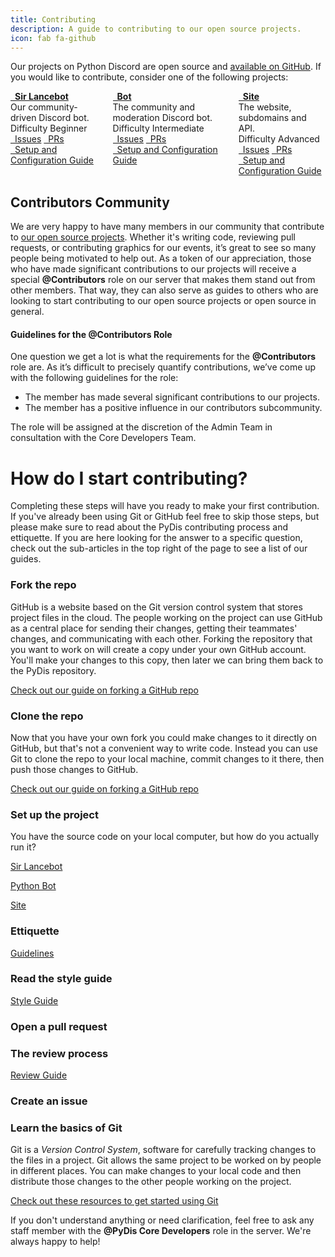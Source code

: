 ```yaml
---
title: Contributing
description: A guide to contributing to our open source projects.
icon: fab fa-github
---
```


Our projects on Python Discord are open source and [available on GitHub](https://github.com/python-discord).  If you would like to contribute, consider one of the following projects:

<!-- Project cards -->
<div class="columns is-multiline is-centered is-3 is-variable">
  <div class="column is-one-third-desktop is-half-tablet">
    <div class="card github-card">
      <div class="card-header">
        <div class="card-header-title is-centered">
          <a class="is-size-5" href="https://github.com/python-discord/sir-lancebot">
            <i class="fab fa-github"></i>&ensp;<strong >Sir Lancebot</strong>
          </a>
        </div>
      </div>
      <div class="card-content">
        <div class="content">
          Our community-driven Discord bot.
        </div>
        <div class="tags has-addons">
          <span class="tag is-dark">Difficulty</span>
          <span class="tag is-primary">Beginner</span>
        </div>
      </div>
      <div class="card-footer">
        <a href="https://github.com/python-discord/sir-lancebot/issues?q=is%3Aissue+is%3Aopen+sort%3Aupdated-desc" class="card-footer-item"><i class="fas fa-exclamation-circle"></i>&ensp;Issues</a>
        <a href="https://github.com/python-discord/sir-lancebot/pulls?q=is%3Apr+is%3Aopen+sort%3Aupdated-desc" class="card-footer-item"><i class="fas fa-code-merge"></i>&ensp;PRs</a>
      </div>
      <div class="card-footer">
        <a href="/pages/guides/pydis-guides/contributing/sir-lancebot" class="card-footer-item"><i class="fas fa-cogs"></i>&ensp;Setup and Configuration Guide</a>
      </div>
    </div>
  </div>
  <div class="column is-one-third-desktop is-half-tablet">
    <div class="card github-card">
      <div class="card-header">
        <div class="card-header-title is-centered">
          <a href="https://github.com/python-discord/bot">
            <strong class="is-size-5"><i class="fab fa-github"></i>&ensp;Bot</strong>
          </a>
        </div>
      </div>
      <div class="card-content">
        <div class="content">
          The community and moderation Discord bot.
        </div>
        <div class="tags has-addons">
          <span class="tag is-dark">Difficulty</span>
          <span class="tag is-warning">Intermediate</span>
        </div>
      </div>
      <div class="card-footer">
        <a href="https://github.com/python-discord/bot/issues?q=is%3Aissue+is%3Aopen+sort%3Aupdated-desc" class="card-footer-item"><i class="fas fa-exclamation-circle"></i>&ensp;Issues</a>
        <a href="https://github.com/python-discord/bot/pulls?q=is%3Apr+is%3Aopen+sort%3Aupdated-desc" class="card-footer-item"><i class="fas fa-code-merge"></i>&ensp;PRs</a>
      </div>
      <div class="card-footer">
        <a href="/pages/guides/pydis-guides/contributing/bot" class="card-footer-item"><i class="fas fa-cogs"></i>&ensp;Setup and Configuration Guide</a>
      </div>
    </div>
  </div>
  <div class="column is-one-third-desktop is-half-tablet">
    <div class="card github-card">
      <div class="card-header">
        <div class="card-header-title is-centered">
          <a href="https://github.com/python-discord/site">
            <strong class="is-size-5"><i class="fab fa-github"></i>&ensp;Site</strong>
          </a>
        </div>
      </div>
      <div class="card-content">
        <div class="content">
          The website, subdomains and API.
        </div>
        <div class="tags has-addons">
          <span class="tag is-dark">Difficulty</span>
          <span class="tag is-danger">Advanced</span>
        </div>
      </div>
      <div class="card-footer">
        <a href="https://github.com/python-discord/site/issues?q=is%3Aissue+is%3Aopen+sort%3Aupdated-desc" class="card-footer-item"><i class="fas fa-exclamation-circle"></i>&ensp;Issues</a>
        <a href="https://github.com/python-discord/site/pulls?q=is%3Apr+is%3Aopen+sort%3Aupdated-desc" class="card-footer-item"><i class="fas fa-code-merge"></i>&ensp;PRs</a>
      </div>
      <div class="card-footer">
        <a href="/pages/guides/pydis-guides/contributing/site" class="card-footer-item"><i class="fas fa-cogs"></i>&ensp;Setup and Configuration Guide</a>
      </div>
    </div>
  </div>
</div>

## Contributors Community
We are very happy to have many members in our community that contribute to [our open source projects](https://github.com/python-discord/).
Whether it's writing code, reviewing pull requests, or contributing graphics for our events, it’s great to see so many people being motivated to help out.
As a token of our appreciation, those who have made significant contributions to our projects will receive a special **@Contributors** role on our server that makes them stand out from other members.
That way, they can also serve as guides to others who are looking to start contributing to our open source projects or open source in general.

#### Guidelines for the @Contributors Role

One question we get a lot is what the requirements for the **@Contributors** role are.
As it’s difficult to precisely quantify contributions, we’ve come up with the following guidelines for the role:

- The member has made several significant contributions to our projects.
- The member has a positive influence in our contributors subcommunity.

The role will be assigned at the discretion of the Admin Team in consultation with the Core Developers Team.


# How do I start contributing?
  Completing these steps will have you ready to make your first contribution. If you've already been using Git or GitHub feel free to skip those steps, but please make sure to read about the PyDis contributing process and ettiquette. If you are here looking for the answer to a specific question, check out the sub-articles in the top right of the page to see a list of our guides.



### Fork the repo
   GitHub is a website based on the Git version control system that stores project files in the cloud. The people working on the project can use GitHub as a central place for sending their changes, getting their teammates' changes, and communicating with each other. Forking the repository that you want to work on will create a copy under your own GitHub account. You'll make your changes to this copy, then later we can bring them back to the PyDis repository.

   [Check out our guide on forking a GitHub repo](./forking-repository/)

### Clone the repo
  Now that you have your own fork you could make changes to it directly on GitHub, but that's not a convenient way to write code. Instead you can use Git to clone the repo to your local machine, commit changes to it there, then push those changes to GitHub.

  [Check out our guide on forking a GitHub repo](./forking-repository/)

### Set up the project
  You have the source code on your local computer, but how do you actually run it?

  [Sir Lancebot](./sir-lancebot/)

  [Python Bot](./bot/)

  [Site](./site/)

### Ettiquette
  [Guidelines](./contributing-guidelines/)
### Read the style guide
  [Style Guide](./style-guide/)

### Open a pull request

### The review process
  [Review Guide](../code-reviews-primer/)
### Create an issue


### Learn the basics of Git
  Git is a *Version Control System*, software for carefully tracking changes to the files in a project. Git allows the same project to be worked on by people in different places. You can make changes to your local code and then distribute those changes to the other people working on the project.

  [Check out these resources to get started using Git](./working-with-git/)


If you don't understand anything or need clarification, feel free to ask any staff member with the  **@PyDis Core Developers** role in the server. We're always happy to help!
